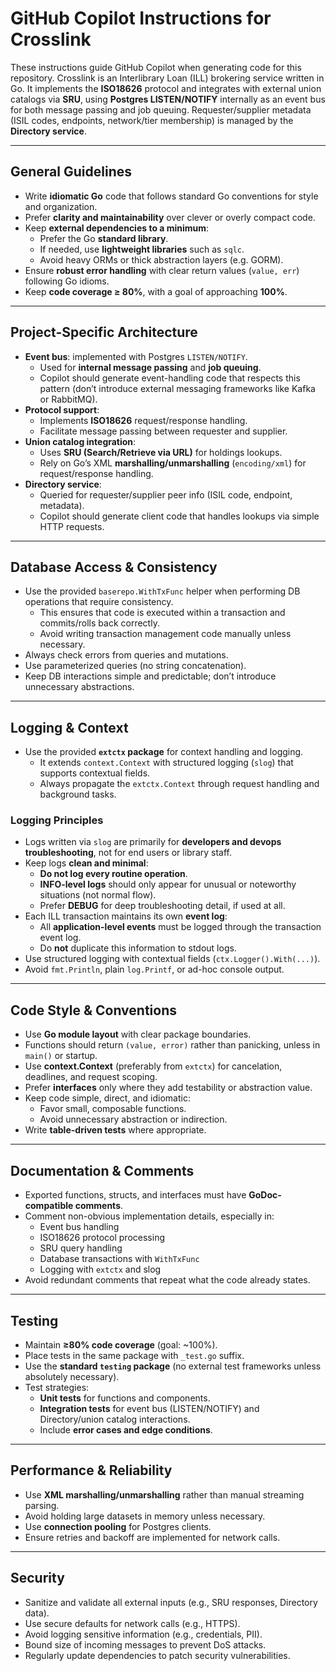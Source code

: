 # GitHub Copilot Instructions for Crosslink

These instructions guide GitHub Copilot when generating code for this repository.
Crosslink is an Interlibrary Loan (ILL) brokering service written in Go. It implements the **ISO18626** protocol and integrates with external union catalogs via **SRU**, using **Postgres LISTEN/NOTIFY** internally as an event bus for both message passing and job queuing.
Requester/supplier metadata (ISIL codes, endpoints, network/tier membership) is managed by the **Directory service**.

---

## General Guidelines
- Write **idiomatic Go** code that follows standard Go conventions for style and organization.
- Prefer **clarity and maintainability** over clever or overly compact code.
- Keep **external dependencies to a minimum**:
  - Prefer the Go **standard library**.
  - If needed, use **lightweight libraries** such as `sqlc`.
  - Avoid heavy ORMs or thick abstraction layers (e.g. GORM).
- Ensure **robust error handling** with clear return values (`value, err`) following Go idioms.
- Keep **code coverage ≥ 80%**, with a goal of approaching **100%**.

---

## Project-Specific Architecture
- **Event bus**: implemented with Postgres `LISTEN/NOTIFY`.
  - Used for **internal message passing** and **job queuing**.
  - Copilot should generate event-handling code that respects this pattern (don’t introduce external messaging frameworks like Kafka or RabbitMQ).
- **Protocol support**:
  - Implements **ISO18626** request/response handling.
  - Facilitate message passing between requester and supplier.
- **Union catalog integration**:
  - Uses **SRU (Search/Retrieve via URL)** for holdings lookups.
  - Rely on Go’s XML **marshalling/unmarshalling** (`encoding/xml`) for request/response handling.
- **Directory service**:
  - Queried for requester/supplier peer info (ISIL code, endpoint, metadata).
  - Copilot should generate client code that handles lookups via simple HTTP requests.

---

## Database Access & Consistency
- Use the provided `baserepo.WithTxFunc` helper when performing DB operations that require consistency.
  - This ensures that code is executed within a transaction and commits/rolls back correctly.
  - Avoid writing transaction management code manually unless necessary.
- Always check errors from queries and mutations.
- Use parameterized queries (no string concatenation).
- Keep DB interactions simple and predictable; don’t introduce unnecessary abstractions.

---

## Logging & Context
- Use the provided **`extctx` package** for context handling and logging.
  - It extends `context.Context` with structured logging (`slog`) that supports contextual fields.
  - Always propagate the `extctx.Context` through request handling and background tasks.

### Logging Principles
- Logs written via `slog` are primarily for **developers and devops troubleshooting**, not for end users or library staff.
- Keep logs **clean and minimal**:
  - **Do not log every routine operation**.
  - **INFO-level logs** should only appear for unusual or noteworthy situations (not normal flow).
  - Prefer **DEBUG** for deep troubleshooting detail, if used at all.
- Each ILL transaction maintains its own **event log**:
  - All **application-level events** must be logged through the transaction event log.
  - Do **not** duplicate this information to stdout logs.
- Use structured logging with contextual fields (`ctx.Logger().With(...)`).
- Avoid `fmt.Println`, plain `log.Printf`, or ad-hoc console output.

---

## Code Style & Conventions
- Use **Go module layout** with clear package boundaries.
- Functions should return `(value, error)` rather than panicking, unless in `main()` or startup.
- Use **context.Context** (preferably from `extctx`) for cancelation, deadlines, and request scoping.
- Prefer **interfaces** only where they add testability or abstraction value.
- Keep code simple, direct, and idiomatic:
  - Favor small, composable functions.
  - Avoid unnecessary abstraction or indirection.
- Write **table-driven tests** where appropriate.

---

## Documentation & Comments
- Exported functions, structs, and interfaces must have **GoDoc-compatible comments**.
- Comment non-obvious implementation details, especially in:
  - Event bus handling
  - ISO18626 protocol processing
  - SRU query handling
  - Database transactions with `WithTxFunc`
  - Logging with `extctx` and slog
- Avoid redundant comments that repeat what the code already states.

---

## Testing
- Maintain **≥80% code coverage** (goal: ~100%).
- Place tests in the same package with `_test.go` suffix.
- Use the **standard `testing` package** (no external test frameworks unless absolutely necessary).
- Test strategies:
  - **Unit tests** for functions and components.
  - **Integration tests** for event bus (LISTEN/NOTIFY) and Directory/union catalog interactions.
  - Include **error cases and edge conditions**.

---

## Performance & Reliability
- Use **XML marshalling/unmarshalling** rather than manual streaming parsing.
- Avoid holding large datasets in memory unless necessary.
- Use **connection pooling** for Postgres clients.
- Ensure retries and backoff are implemented for network calls.

---
## Security

- Sanitize and validate all external inputs (e.g., SRU responses, Directory data).
- Use secure defaults for network calls (e.g., HTTPS).
- Avoid logging sensitive information (e.g., credentials, PII).
- Bound size of incoming messages to prevent DoS attacks.
- Regularly update dependencies to patch security vulnerabilities.
